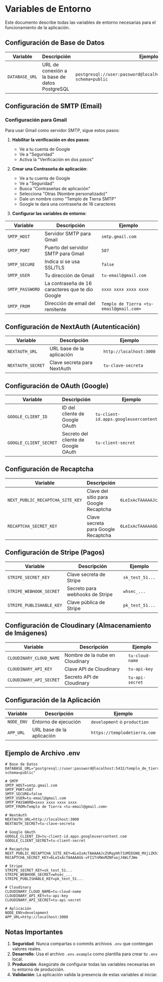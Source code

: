 # Variables de Entorno

Este documento describe todas las variables de entorno necesarias para el funcionamiento de la aplicación.

## Configuración de Base de Datos

| Variable | Descripción | Ejemplo |
|----------|-------------|---------|
| `DATABASE_URL` | URL de conexión a la base de datos PostgreSQL | `postgresql://user:password@localhost:5432/templo_de_tierra?schema=public` |

## Configuración de SMTP (Email)

### Configuración para Gmail
Para usar Gmail como servidor SMTP, sigue estos pasos:

1. **Habilitar la verificación en dos pasos**:
   - Ve a tu cuenta de Google
   - Ve a "Seguridad"
   - Activa la "Verificación en dos pasos"

2. **Crear una Contraseña de aplicación**:
   - Ve a tu cuenta de Google
   - Ve a "Seguridad"
   - Busca "Contraseñas de aplicación"
   - Selecciona "Otras (Nombre personalizado)"
   - Dale un nombre como "Templo de Tierra SMTP"
   - Google te dará una contraseña de 16 caracteres

3. **Configurar las variables de entorno**:

| Variable | Descripción | Ejemplo |
|----------|-------------|---------|
| `SMTP_HOST` | Servidor SMTP para Gmail | `smtp.gmail.com` |
| `SMTP_PORT` | Puerto del servidor SMTP para Gmail | `587` |
| `SMTP_SECURE` | Indica si se usa SSL/TLS | `false` |
| `SMTP_USER` | Tu dirección de Gmail | `tu-email@gmail.com` |
| `SMTP_PASSWORD` | La contraseña de 16 caracteres que te dio Google | `xxxx xxxx xxxx xxxx` |
| `SMTP_FROM` | Dirección de email del remitente | `Templo de Tierra <tu-email@gmail.com>` |

## Configuración de NextAuth (Autenticación)

| Variable | Descripción | Ejemplo |
|----------|-------------|---------|
| `NEXTAUTH_URL` | URL base de la aplicación | `http://localhost:3000` |
| `NEXTAUTH_SECRET` | Clave secreta para NextAuth | `tu-clave-secreta` |

## Configuración de OAuth (Google)

| Variable | Descripción | Ejemplo |
|----------|-------------|---------|
| `GOOGLE_CLIENT_ID` | ID del cliente de Google OAuth | `tu-client-id.apps.googleusercontent.com` |
| `GOOGLE_CLIENT_SECRET` | Secreto del cliente de Google OAuth | `tu-client-secret` |

## Configuración de Recaptcha

| Variable | Descripción | Ejemplo |
|----------|-------------|---------|
| `NEXT_PUBLIC_RECAPTCHA_SITE_KEY` | Clave del sitio para Google Recaptcha | `6LeIxAcTAAAAAJcZVRqyHh71UMIEGNQ_MXjiZKhI` |
| `RECAPTCHA_SECRET_KEY` | Clave secreta para Google Recaptcha | `6LeIxAcTAAAAAGG-vFI1TnRWxMZNFuojJ4WifJWe` |

## Configuración de Stripe (Pagos)

| Variable | Descripción | Ejemplo |
|----------|-------------|---------|
| `STRIPE_SECRET_KEY` | Clave secreta de Stripe | `sk_test_51...` |
| `STRIPE_WEBHOOK_SECRET` | Secreto para webhooks de Stripe | `whsec_...` |
| `STRIPE_PUBLISHABLE_KEY` | Clave pública de Stripe | `pk_test_51...` |

## Configuración de Cloudinary (Almacenamiento de Imágenes)

| Variable | Descripción | Ejemplo |
|----------|-------------|---------|
| `CLOUDINARY_CLOUD_NAME` | Nombre de la nube en Cloudinary | `tu-cloud-name` |
| `CLOUDINARY_API_KEY` | Clave API de Cloudinary | `tu-api-key` |
| `CLOUDINARY_API_SECRET` | Secreto API de Cloudinary | `tu-api-secret` |

## Configuración de la Aplicación

| Variable | Descripción | Ejemplo |
|----------|-------------|---------|
| `NODE_ENV` | Entorno de ejecución | `development` o `production` |
| `APP_URL` | URL base de la aplicación | `https://templodetierra.com` |

## Ejemplo de Archivo .env

```env
# Base de Datos
DATABASE_URL="postgresql://user:password@localhost:5432/templo_de_tierra?schema=public"

# SMTP
SMTP_HOST=smtp.gmail.com
SMTP_PORT=587
SMTP_SECURE=false
SMTP_USER=tu-email@gmail.com
SMTP_PASSWORD=xxxx xxxx xxxx xxxx
SMTP_FROM=Templo de Tierra <tu-email@gmail.com>

# NextAuth
NEXTAUTH_URL=http://localhost:3000
NEXTAUTH_SECRET=tu-clave-secreta

# Google OAuth
GOOGLE_CLIENT_ID=tu-client-id.apps.googleusercontent.com
GOOGLE_CLIENT_SECRET=tu-client-secret

# Recaptcha
NEXT_PUBLIC_RECAPTCHA_SITE_KEY=6LeIxAcTAAAAAJcZVRqyHh71UMIEGNQ_MXjiZKhI
RECAPTCHA_SECRET_KEY=6LeIxAcTAAAAAGG-vFI1TnRWxMZNFuojJ4WifJWe

# Stripe
STRIPE_SECRET_KEY=sk_test_51...
STRIPE_WEBHOOK_SECRET=whsec_...
STRIPE_PUBLISHABLE_KEY=pk_test_51...

# Cloudinary
CLOUDINARY_CLOUD_NAME=tu-cloud-name
CLOUDINARY_API_KEY=tu-api-key
CLOUDINARY_API_SECRET=tu-api-secret

# Aplicación
NODE_ENV=development
APP_URL=http://localhost:3000
```

## Notas Importantes

1. **Seguridad**: Nunca compartas o commits archivos `.env` que contengan valores reales.
2. **Desarrollo**: Usa el archivo `.env.example` como plantilla para crear tu `.env` local.
3. **Producción**: Asegúrate de configurar todas las variables necesarias en tu entorno de producción.
4. **Validación**: La aplicación valida la presencia de estas variables al iniciar. 